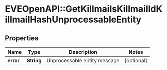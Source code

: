 # EVEOpenAPI::GetKillmailsKillmailIdKillmailHashUnprocessableEntity

## Properties
Name | Type | Description | Notes
------------ | ------------- | ------------- | -------------
**error** | **String** | Unprocessable entity message | [optional] 


